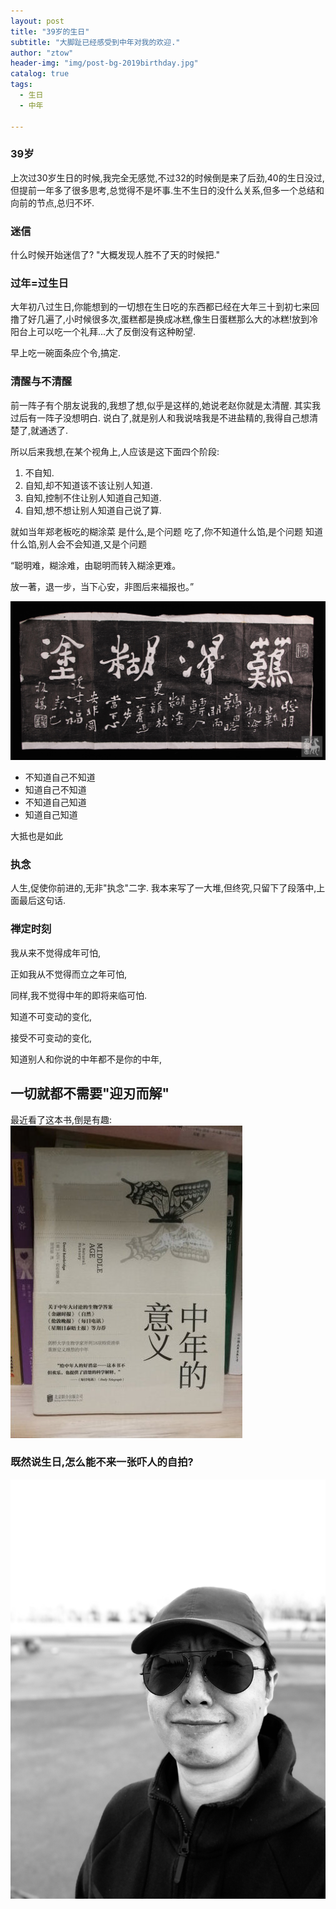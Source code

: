 ```yaml
---
layout: post
title: "39岁的生日"
subtitle: "大脚趾已经感受到中年对我的欢迎."
author: "ztow"
header-img: "img/post-bg-2019birthday.jpg"
catalog: true
tags:
  - 生日
  - 中年

---
```


### 39岁
上次过30岁生日的时候,我完全无感觉,不过32的时候倒是来了后劲,40的生日没过,但提前一年多了很多思考,总觉得不是坏事.生不生日的没什么关系,但多一个总结和向前的节点,总归不坏.

### 迷信
什么时候开始迷信了?
"大概发现人胜不了天的时候把."
### 过年=过生日
大年初八过生日,你能想到的一切想在生日吃的东西都已经在大年三十到初七来回撸了好几遍了,小时候很多次,蛋糕都是换成冰糕,像生日蛋糕那么大的冰糕!放到冷阳台上可以吃一个礼拜...大了反倒没有这种盼望.

早上吃一碗面条应个令,搞定.

### 清醒与不清醒
前一阵子有个朋友说我的,我想了想,似乎是这样的,她说老赵你就是太清醒.
其实我过后有一阵子没想明白.
说白了,就是别人和我说啥我是不进盐精的,我得自己想清楚了,就通透了.

所以后来我想,在某个视角上,人应该是这下面四个阶段:
1. 不自知.
2. 自知,却不知道该不该让别人知道.
3. 自知,控制不住让别人知道自己知道.
4. 自知,想不想让别人知道自己说了算.

就如当年郑老板吃的糊涂菜
是什么,是个问题
吃了,你不知道什么馅,是个问题
知道什么馅,别人会不会知道,又是个问题

“聪明难，糊涂难，由聪明而转入糊涂更难。

放一著，退一步，当下心安，非图后来福报也。”

![难得糊涂][image-1]

- 不知道自己不知道 
- 知道自己不知道 
- 不知道自己知道 
- 知道自己知道

大抵也是如此

### 执念
人生,促使你前进的,无非"执念"二字.
我本来写了一大堆,但终究,只留下了段落中,上面最后这句话.

### 禅定时刻
我从来不觉得成年可怕,

正如我从不觉得而立之年可怕,

同样,我不觉得中年的即将来临可怕.

知道不可变动的变化,

接受不可变动的变化,

知道别人和你说的中年都不是你的中年,

一切就都不需要"迎刃而解"
---

最近看了这本书,倒是有趣:
![中年的意义][image-2]

### 既然说生日,怎么能不来一张吓人的自拍?
![吓人的自拍][image-3]


[image-1]:	/img/post-img-me20190212-1.jpg
[image-2]:	/img/post-img-me20190212-2.jpg
[image-3]:	/img/post-img-2019birthday.jpg